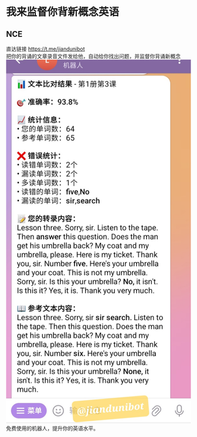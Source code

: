 # 我来监督你背新概念英语
## NCE
直达链接 https://t.me/jiandunibot  
把你的背诵的文章录音文件发给他，自动给你找出问题，并监督你背诵新概念  
![nce](https://raw.githubusercontent.com/tamuqiqi/nce/refs/heads/main/Scre.jpg)
免费使用的机器人，提升你的英语水平。
